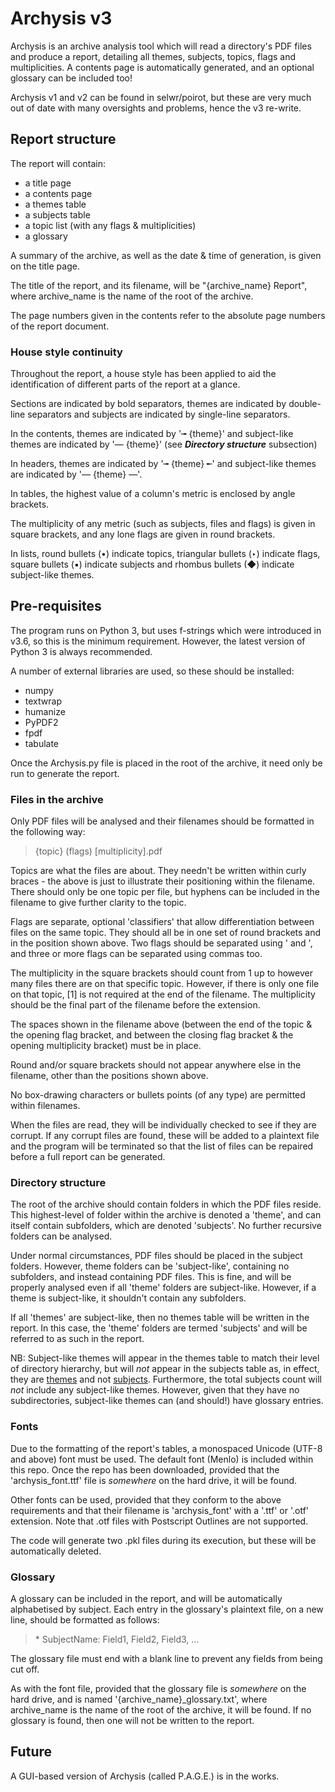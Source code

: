 # Archysis v3

Archysis is an archive analysis tool which will read a directory's PDF files and produce a report, detailing all themes, subjects, topics, flags and multiplicities. A contents page is automatically generated, and an optional glossary can be included too!

Archysis v1 and v2 can be found in selwr/poirot, but these are very much out of date with many oversights and problems, hence the v3 re-write.



## Report structure
The report will contain:
* a title page
* a contents page
* a themes table
* a subjects table
* a topic list (with any flags & multiplicities)
* a glossary

A summary of the archive, as well as the date & time of generation, is given on the title page.

The title of the report, and its filename, will be "{archive_name} Report", where archive_name is the name of the root of the archive.

The page numbers given in the contents refer to the absolute page numbers of the report document.


### House style continuity
Throughout the report, a house style has been applied to aid the identification of different parts of the report at a glance.

Sections are indicated by bold separators, themes are indicated by double-line separators and subjects are indicated by single-line separators.

In the contents, themes are indicated by '╼ {theme}' and subject-like themes are indicated by '― {theme}' (see ***Directory structure*** subsection)

In headers, themes are indicated by '╼ {theme} ╾' and subject-like themes are indicated by '― {theme} ―'.

In tables, the highest value of a column's metric is enclosed by angle brackets.

The multiplicity of any metric (such as subjects, files and flags) is given in square brackets, and any lone flags are given in round brackets.

In lists, round bullets (•) indicate topics, triangular bullets (‣) indicate flags, square bullets (▪) indicate subjects and rhombus bullets (◆) indicate subject-like themes.



## Pre-requisites
The program runs on Python 3, but uses f-strings which were introduced in v3.6, so this is the minimum requirement. However, the latest version of Python 3 is always recommended.

A number of external libraries are used, so these should be installed:
* numpy
* textwrap
* humanize
* PyPDF2
* fpdf
* tabulate

Once the Archysis.py file is placed in the root of the archive, it need only be run to generate the report.


### Files in the archive
Only PDF files will be analysed and their filenames should be formatted in the following way:

> {topic} (flags) [multiplicity].pdf

Topics are what the files are about. They needn't be written within curly braces - the above is just to illustrate their positioning within the filename. There should only be one topic per file, but hyphens can be included in the filename to give further clarity to the topic.

Flags are separate, optional 'classifiers' that allow differentiation between files on the same topic. They should all be in one set of round brackets and in the position shown above. Two flags should be separated using ' and ', and three or more flags can be separated using commas too.

The multiplicity in the square brackets should count from 1 up to however many files there are on that specific topic. However, if there is only one file on that topic, [1] is not required at the end of the filename. The multiplicity should be the final part of the filename before the extension.

The spaces shown in the filename above (between the end of the topic & the opening flag bracket, and between the closing flag bracket & the opening multiplicity bracket) must be in place.

Round and/or square brackets should not appear anywhere else in the filename, other than the positions shown above.

No box-drawing characters or bullets points (of any type) are permitted within filenames.

When the files are read, they will be individually checked to see if they are corrupt. If any corrupt files are found, these will be added to a plaintext file and the program will be terminated so that the list of files can be repaired before a full report can be generated.


### Directory structure
The root of the archive should contain folders in which the PDF files reside. This highest-level of folder within the archive is denoted a 'theme', and can itself contain subfolders, which are denoted 'subjects'. No further recursive folders can be analysed.

Under normal circumstances, PDF files should be placed in the subject folders. However, theme folders can be 'subject-like', containing no subfolders, and instead containing PDF files. This is fine, and will be properly analysed even if all 'theme' folders are subject-like. However, if a theme is subject-like, it shouldn't contain any subfolders.

If all 'themes' are subject-like, then no themes table will be written in the report. In this case, the 'theme' folders are termed 'subjects' and will be referred to as such in the report.

NB: Subject-like themes will appear in the themes table to match their level of directory hierarchy, but will *not* appear in the subjects table as, in effect, they are <u>themes</u> and not <u>subjects</u>. Furthermore, the total subjects count will *not* include any subject-like themes. However, given that they have no subdirectories, subject-like themes can (and should!) have glossary entries.


### Fonts
Due to the formatting of the report's tables, a monospaced Unicode (UTF-8 and above) font must be used. The default font (Menlo) is included within this repo. Once the repo has been downloaded, provided that the 'archysis_font.ttf' file is _somewhere_ on the hard drive, it will be found.

Other fonts can be used, provided that they conform to the above requirements and that their filename is 'archysis_font' with a '.ttf' or '.otf' extension. Note that .otf files with Postscript Outlines are not supported.

The code will generate two .pkl files during its execution, but these will be automatically deleted.


### Glossary
A glossary can be included in the report, and will be automatically alphabetised by subject. Each entry in the glossary's plaintext file, on a new line, should be formatted as follows:

> \* SubjectName: Field1, Field2, Field3, ...

The glossary file must end with a blank line to prevent any fields from being cut off.

As with the font file, provided that the glossary file is _somewhere_ on the hard drive, and is named '{archive_name}\_glossary.txt', where archive_name is the name of the root of the archive, it will be found. If no glossary is found, then one will not be written to the report.



## Future
A GUI-based version of Archysis (called P.A.G.E.) is in the works.